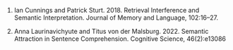 1. Ian Cunnings and Patrick Sturt. 2018. Retrieval Interference and Semantic Interpretation. Journal of Memory and Language, 102:16–27.

2. Anna Laurinavichyute and Titus von der Malsburg. 2022. Semantic Attraction in Sentence Comprehension. Cognitive Science, 46(2):e13086
